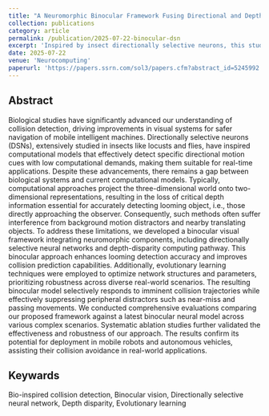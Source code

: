 ```yaml
---
title: "A Neuromorphic Binocular Framework Fusing Directional and Depth Motion Cues Towards Precise Collision Prediction"
collection: publications
category: article
permalink: /publication/2025-07-22-binocular-dsn
excerpt: 'Inspired by insect directionally selective neurons, this study proposes and optimizes a binocular neuromorphic vision model that integrates depth-disparity processing to enhance looming detection and collision prediction.'
date: 2025-07-22
venue: 'Neurocomputing'
paperurl: 'https://papers.ssrn.com/sol3/papers.cfm?abstract_id=5245992'
---
```


## Abstract
Biological studies have significantly advanced our understanding of collision detection, driving improvements in visual systems for safer navigation of mobile intelligent machines. Directionally selective neurons (DSNs), extensively studied in insects like locusts and flies, have inspired computational models that effectively detect specific directional motion cues with low computational demands, making them suitable for real-time applications. Despite these advancements, there remains a gap between biological systems and current computational models. Typically, computational approaches project the three-dimensional world onto two-dimensional representations, resulting in the loss of critical depth information essential for accurately detecting looming object, i.e., those directly approaching the observer. Consequently, such methods often suffer interference from background motion distractors and nearby translating objects. To address these limitations, we developed a binocular visual framework integrating neuromorphic components, including directionally selective neural networks and depth-disparity computing pathway. This binocular approach enhances looming detection accuracy and improves collision prediction capabilities. Additionally, evolutionary learning techniques were employed to optimize network structures and parameters, prioritizing robustness across diverse real-world scenarios. The resulting binocular model selectively responds to imminent collision trajectories while effectively suppressing peripheral distractors such as near-miss and passing movements. We conducted comprehensive evaluations comparing our proposed framework against a latest binocular neural model across various complex scenarios. Systematic ablation studies further validated the effectiveness and robustness of our approach. The results confirm its potential for deployment in mobile robots and autonomous vehicles, assisting their collision avoidance in real-world applications.

## Keywards
Bio-inspired collision detection, Binocular vision, Directionally selective neural network, Depth disparity, Evolutionary learning

